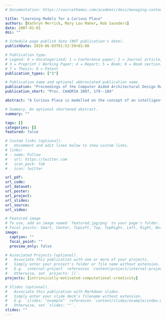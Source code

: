 ```yaml
---
# Documentation: https://sourcethemes.com/academic/docs/managing-content/

title: "Learning Models for a Curious Place"
authors: [Kathryn Merrick, Mary Lou Maher, Rob Saunders]
date: 2007-01-01
doi: ""

# Schedule page publish date (NOT publication's date).
publishDate: 2019-06-03T01:52:59+01:00

# Publication type.
# Legend: 0 = Uncategorized; 1 = Conference paper; 2 = Journal article;
# 3 = Preprint / Working Paper; 4 = Report; 5 = Book; 6 = Book section;
# 7 = Thesis; 8 = Patent
publication_types: ["1"]

# Publication name and optional abbreviated publication name.
publication: "Proceedings of the Computer Aided Architectural Design Research in Asia 2007 (CAADRIA 2007), Nanjing, China, pages 179--184"
publication_short: "Proc. CAADRIA 2007, 179--184"

abstract: "A Curious Place is modelled on the concept of an intelligent room, with an added capacity for behaving in a curious manner. Intelligent rooms are responsive physical spaces in which human activities are monitored and responses generated which facilitate or augment these activities. Recent trends in intelligent agent research towards intrinsically motivated learning agents allow physical places to respond with curiosity and exhibit adaptive learning behaviour. This paper presents learning models for curious places for modelling curiosity, curious agents, and curious agent societies. These models are demonstrated with reference to a Curious Research Space as an example of a Curious Place."

# Summary. An optional shortened abstract.
summary: ""

tags: []
categories: []
featured: false

# Custom links (optional).
#   Uncomment and edit lines below to show custom links.
# links:
# - name: Follow
#   url: https://twitter.com
#   icon_pack: fab
#   icon: twitter

url_pdf:
url_code:
url_dataset:
url_poster:
url_project:
url_slides:
url_source:
url_video:

# Featured image
# To use, add an image named `featured.jpg/png` to your page's folder. 
# Focal points: Smart, Center, TopLeft, Top, TopRight, Left, Right, BottomLeft, Bottom, BottomRight.
image:
  caption: ""
  focal_point: ""
  preview_only: false

# Associated Projects (optional).
#   Associate this publication with one or more of your projects.
#   Simply enter your project's folder or file name without extension.
#   E.g. `internal-project` references `content/project/internal-project/index.md`.
#   Otherwise, set `projects: []`.
projects: [intrinsically-motivated-computational-creativity]

# Slides (optional).
#   Associate this publication with Markdown slides.
#   Simply enter your slide deck's filename without extension.
#   E.g. `slides: "example"` references `content/slides/example/index.md`.
#   Otherwise, set `slides: ""`.
slides: ""
---
```

